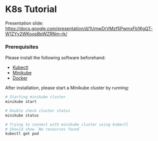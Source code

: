 # K8s Tutorial

Presentation slide: https://docs.google.com/presentation/d/1UmwDrVMzf5PwmxFb1KgQT-W1ZYy2WKoopBpWZRNm-rk/

### Prerequisites
Please install the following software beforehand:
- [Kubectl](https://kubernetes.io/docs/tasks/tools/install-kubectl/)
- [Minikube](https://kubernetes.io/docs/tasks/tools/install-minikube/)
- [Docker](https://www.docker.com/)

After installation, please start a Minikube cluster by running:

```sh
# Starting minikube cluster
minikube start

# Double check cluster status
minikube status

# Trying to connect with minikube cluster using kubectl
# Should show `No resources found`
kubectl get pod
```
